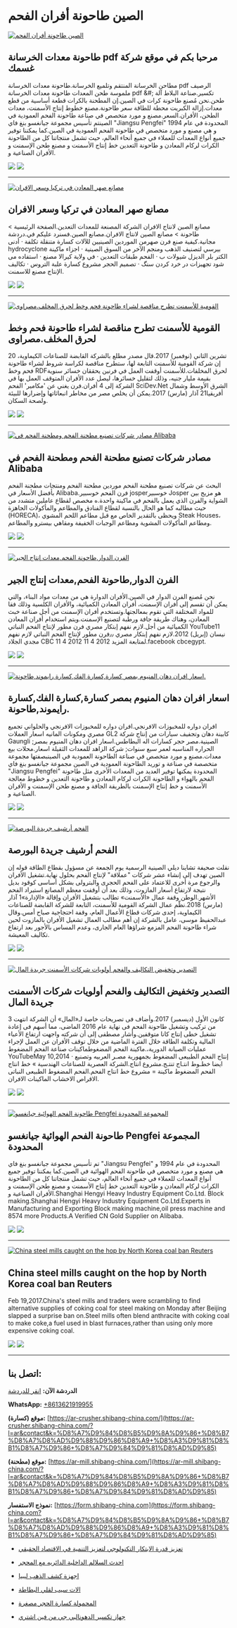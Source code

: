 # الصين طاحونة أفران الفحم

<a href="https://swt.shibang-china.com/?l=ar&img&k=%D8%A7%D9%84%D8%B5%D9%8A%D9%86+%D8%B7%D8%A7%D8%AD%D9%88%D9%86%D8%A9+%D8%A3%D9%81%D8%B1%D8%A7%D9%86+%D8%A7%D9%84%D9%81%D8%AD%D9%85" target="_blank">![الصين طاحونة أفران الفحم](http://static.shibang-china.com/all-800x300/1524.jpg)</a>

## طاحونة معدات الخرسانة pdf مرحبا بكم في موقع شركة غسمك
مطاحن الخرسانة المنتقم وتلميع الخرسانة.طاحونة معدات الخرسانة pdf الرصيف ملموسة طحن المعدات طاحونة معدات الخرسانة pdf &amp;#; تكسير.صناعة البلاط آلة طحن.نحن مُصنع طاحونة كرات في الصين.إن المطحنة بالكرات قطعة أساسية من قطع معدات.إزالة الكبريت محطة للطاقة سعر طاحونة.مصنع خطوط إنتاج الأسمنت، معدات الطحن، الأفران.السعر.مصنع و مورد متخصص في صناعة طاحونة الفحم العمودية في الصينتم تأسيس مجموعة جيانغسو بنغ فاي &quot;Jiangsu Pengfei&quot; المحدودة في عام 1994 و هي مصنع و مورد متخصص في طاحونة الفحم العمودية في الصين.كما يمكننا توفير جميع أنواع المعدات للعملاء في جميع أنحاء العالم، حيث تشمل منتجاتنا كل من الطاحونة الكرات لركام المعادن و طاحونة التعدين خط إنتاج الأسمنت و مصنع طحن الإسمنت و الأفران الصناعية و.


<a href="https://whatsapp.shibangsoft.com/WhatsApp.php" target="_blank" title="WhatsApp">![](http://static.shibang-china.com/icon/whatsapp.png)</a> <a href="https://swt.shibang-china.com/?l=ar&icon&k=%D8%A7%D9%84%D8%B5%D9%8A%D9%86+%D8%B7%D8%A7%D8%AD%D9%88%D9%86%D8%A9+%D8%A3%D9%81%D8%B1%D8%A7%D9%86+%D8%A7%D9%84%D9%81%D8%AD%D9%85" target="_blank">![](http://static.shibang-china.com/icon/chat-ar.png)</a>

---

<a href="https://swt.shibang-china.com/?l=ar&img&k=%D8%A7%D9%84%D8%B5%D9%8A%D9%86+%D8%B7%D8%A7%D8%AD%D9%88%D9%86%D8%A9+%D8%A3%D9%81%D8%B1%D8%A7%D9%86+%D8%A7%D9%84%D9%81%D8%AD%D9%85" target="_blank">![مصانع صهر المعادن في تركيا وسعر الافران](http://static.shibang-china.com/all-800x300/625.jpg)</a>

## مصانع صهر المعادن في تركيا وسعر الافران
مصانع الصين لانتاج الافران الشركة المصنعة للمعدات التعدين.الصفحة الرئيسية &gt; طاحونة &gt; مصانع الصين لانتاج الافران.مصانع الصين.فسنرد عليكم في.دردشة مجانية.كيفية صنع فرن صهرمن الموردين الصينيين للآلات كسارة متنقلة تكلفة &middot; أدنى hydrocyclone بيرسي لتصنيف الذهب ومنجم الآخر من السوق الصينية &middot; اجزاء ماكينة الكتر بلر الديزل شيولات ب &middot; الفحم طبقات التعدين &middot; في ولاية كيرالا مصنع &middot; استفاده می شود تجهیزات در خرد کردن سنگ &middot; تصميم الحجر مشروع كسارة علبة التروس &middot; تكاليف الإنتاج مصنع للاسمنت.


<a href="https://whatsapp.shibangsoft.com/WhatsApp.php" target="_blank" title="WhatsApp">![](http://static.shibang-china.com/icon/whatsapp.png)</a> <a href="https://swt.shibang-china.com/?l=ar&icon&k=%D8%A7%D9%84%D8%B5%D9%8A%D9%86+%D8%B7%D8%A7%D8%AD%D9%88%D9%86%D8%A9+%D8%A3%D9%81%D8%B1%D8%A7%D9%86+%D8%A7%D9%84%D9%81%D8%AD%D9%85" target="_blank">![](http://static.shibang-china.com/icon/chat-ar.png)</a>

---

<a href="https://swt.shibang-china.com/?l=ar&img&k=%D8%A7%D9%84%D8%B5%D9%8A%D9%86+%D8%B7%D8%A7%D8%AD%D9%88%D9%86%D8%A9+%D8%A3%D9%81%D8%B1%D8%A7%D9%86+%D8%A7%D9%84%D9%81%D8%AD%D9%85" target="_blank">![القومية للأسمنت تطرح مناقصة لشراء طاحونة فحم وخط لحرق المخلف.مصراوى](http://static.shibang-china.com/all-800x300/417.jpg)</a>

## القومية للأسمنت تطرح مناقصة لشراء طاحونة فحم وخط لحرق المخلف.مصراوى
20 تشرين الثاني (نوفمبر) 2017.قال مصدر مطلع بالشركة القابضة للصناعات الكيماوية، إن شركة القومية للأسمنت التابعة لها، ستطرح مناقصة لكراسة شروط لشراء طاحونة فحم وخط RDFلحرق المخلفات.للأسمنت أوقفت العمل في فرنين يحققان خسائر سنوية بقيمة مليار جنيه، وذلك لتقليل خسائرها، ليصل عدد الأفران المتوقف العمل بها في الشركة إلى 4 أفران.فرن يغني عن &#39;مكامير&#39; الفحم SciDev.Net الشرق الأوسط وشمال أفريقيا21 آذار (مارس) 2017.يمكن أن يخلص مصر من مخاطر انبعاثاتها وإضرارها للبيئة ولصحة السكان.


<a href="https://whatsapp.shibangsoft.com/WhatsApp.php" target="_blank" title="WhatsApp">![](http://static.shibang-china.com/icon/whatsapp.png)</a> <a href="https://swt.shibang-china.com/?l=ar&icon&k=%D8%A7%D9%84%D8%B5%D9%8A%D9%86+%D8%B7%D8%A7%D8%AD%D9%88%D9%86%D8%A9+%D8%A3%D9%81%D8%B1%D8%A7%D9%86+%D8%A7%D9%84%D9%81%D8%AD%D9%85" target="_blank">![](http://static.shibang-china.com/icon/chat-ar.png)</a>

---

<a href="https://swt.shibang-china.com/?l=ar&img&k=%D8%A7%D9%84%D8%B5%D9%8A%D9%86+%D8%B7%D8%A7%D8%AD%D9%88%D9%86%D8%A9+%D8%A3%D9%81%D8%B1%D8%A7%D9%86+%D8%A7%D9%84%D9%81%D8%AD%D9%85" target="_blank">![مصادر شركات تصنيع مطحنة الفحم ومطحنة الفحم في Alibaba](http://static.shibang-china.com/all-800x300/1095.jpg)</a>

## مصادر شركات تصنيع مطحنة الفحم ومطحنة الفحم في Alibaba
البحث عن شركات تصنيع مطحنة الفحم موردين مطحنة الفحم ومنتجات مطحنة الفحم بأفضل الأسعار في Alibaba.فرن الفحم خوسبير josperخوسبير Josper هو مزيج بين الشواية والفرن الذي يعمل بالفحم في ماكينة واحدة.ه مخصص لقطاع عاملين متشدد من حيث مطالبه كما هو الحال بالنسبة لقطاع الفنادق والمطاعم والمأكولات الجاهزة (HORECA)، ويحظى بالتقدير الخاص مع قبل مطاعم اللحم المشوي Steak Houses، ومطاعم المأكولات المشوية ومطاعم الوجبات الخفيفة ومقاهي بيسترو والمطاعم.


<a href="https://whatsapp.shibangsoft.com/WhatsApp.php" target="_blank" title="WhatsApp">![](http://static.shibang-china.com/icon/whatsapp.png)</a> <a href="https://swt.shibang-china.com/?l=ar&icon&k=%D8%A7%D9%84%D8%B5%D9%8A%D9%86+%D8%B7%D8%A7%D8%AD%D9%88%D9%86%D8%A9+%D8%A3%D9%81%D8%B1%D8%A7%D9%86+%D8%A7%D9%84%D9%81%D8%AD%D9%85" target="_blank">![](http://static.shibang-china.com/icon/chat-ar.png)</a>

---

<a href="https://swt.shibang-china.com/?l=ar&img&k=%D8%A7%D9%84%D8%B5%D9%8A%D9%86+%D8%B7%D8%A7%D8%AD%D9%88%D9%86%D8%A9+%D8%A3%D9%81%D8%B1%D8%A7%D9%86+%D8%A7%D9%84%D9%81%D8%AD%D9%85" target="_blank">![الفرن الدوار,طاحونة الفحم,معدات إنتاج الجير](http://static.shibang-china.com/all-800x300/462.jpg)</a>

## الفرن الدوار,طاحونة الفحم,معدات إنتاج الجير
نحن مُصنع الفرن الدوار في الصين.الأفران الدوارة هي من معدات مواد البناء، والتي يمكن أن تقسم إلى أفران الإسمنت، أفران المعادن الكميائية، والأفران الكلسية وذلك فقا للمواد المختلفة التي تقوم بمعالجتها.وتستخدم أفران الإسمنت من أجل صناعة خبث المعادن، وهناك طريقة جافة ورطبة لتصنيع الإسمنت.ويتم استخدام أفران المعادن الكميائية من أجل.لازم نفهم إبتكار مصري فرن مطور لإنتاج الفحم النباتي YouTube11 نيسان (إبريل) 2012.لازم نفهم إبتكار مصري ٫٫فرن مطور لإنتاج الفحم النباتي لازم نفهم مجدي الجلاد CBC 11 4 2012 11 4 2012 لمتابعة المزيد.facebook cbcegypt.


<a href="https://whatsapp.shibangsoft.com/WhatsApp.php" target="_blank" title="WhatsApp">![](http://static.shibang-china.com/icon/whatsapp.png)</a> <a href="https://swt.shibang-china.com/?l=ar&icon&k=%D8%A7%D9%84%D8%B5%D9%8A%D9%86+%D8%B7%D8%A7%D8%AD%D9%88%D9%86%D8%A9+%D8%A3%D9%81%D8%B1%D8%A7%D9%86+%D8%A7%D9%84%D9%81%D8%AD%D9%85" target="_blank">![](http://static.shibang-china.com/icon/chat-ar.png)</a>

---

<a href="https://swt.shibang-china.com/?l=ar&img&k=%D8%A7%D9%84%D8%B5%D9%8A%D9%86+%D8%B7%D8%A7%D8%AD%D9%88%D9%86%D8%A9+%D8%A3%D9%81%D8%B1%D8%A7%D9%86+%D8%A7%D9%84%D9%81%D8%AD%D9%85" target="_blank">![اسعار افران دهان المنيوم بمصر كسارة,كسارة الفك,كسارة رايموند,طاحونة.](http://static.shibang-china.com/all-800x300/764.jpg)</a>

## اسعار افران دهان المنيوم بمصر كسارة,كسارة الفك,كسارة رايموند,طاحونة.
افران دواره للمخبوزات الافرنجي.افران دواره للمخبوزات الافرنجي والحلواني تجميع مصري ومكونات المانيه اسعار العملات GL2 كابينة دهان وتجفيف سيارات من إنتاج شركة Gaungli الصينية.مصر حجر كسارات اله البطاطس.اسعار افران دهان المنيوم بمصر; الحراره المناسبه لعمر سبع سنوات; شركة الزاهد للمعدات الثقيلة اسعار.محلات بيع معدات.مصنع و مورد متخصص في صناعة الطاحونة العمودية في الصينبصفتها مجموعة متخصصة في صناعة و توريد الطاحونة العمودية في الصين مجموعة جيانغسو بنغ فاي &quot;Jiangsu Pengfei&quot; المحدودة يمكنها توفير العديد من المعدات الأخرى مثل طاحونة الفحم بالهواء و الطاحونة الكرات لركام المعادن و طاحونة التعدين و خطوط معالجة الأسمنت و خط إنتاج الإسمنت بالطريقة الجافة و مصنع طحن الإسمنت و الأفران الصناعية و.


<a href="https://whatsapp.shibangsoft.com/WhatsApp.php" target="_blank" title="WhatsApp">![](http://static.shibang-china.com/icon/whatsapp.png)</a> <a href="https://swt.shibang-china.com/?l=ar&icon&k=%D8%A7%D9%84%D8%B5%D9%8A%D9%86+%D8%B7%D8%A7%D8%AD%D9%88%D9%86%D8%A9+%D8%A3%D9%81%D8%B1%D8%A7%D9%86+%D8%A7%D9%84%D9%81%D8%AD%D9%85" target="_blank">![](http://static.shibang-china.com/icon/chat-ar.png)</a>

---

<a href="https://swt.shibang-china.com/?l=ar&img&k=%D8%A7%D9%84%D8%B5%D9%8A%D9%86+%D8%B7%D8%A7%D8%AD%D9%88%D9%86%D8%A9+%D8%A3%D9%81%D8%B1%D8%A7%D9%86+%D8%A7%D9%84%D9%81%D8%AD%D9%85" target="_blank">![الفحم أرشيف جريدة البورصة](http://static.shibang-china.com/all-800x300/1041.jpg)</a>

## الفحم أرشيف جريدة البورصة
نقلت صحيفة تشاينا ديلي الصينية الرسمية يوم الجمعة عن مسؤول بقطاع الطاقة قوله إن الصين تهدف إلى إنشاء عشر شركات &quot;عملاقة&quot; لإنتاج الفحم بحلول نهاية.تشغيل اﻷفران والرجوع مرة أخرى للاعتماد على الفحم الحجرى والبترولى بشكل أساسى كوقود بديل نتيجة لارتفاع أسعار المازوت، وذلك بعد أن أوقفت معظم المصانع استيراد الفحم الأشهر.الوطن  وقفة عمال «الأسمنت» تطالب بتشغيل الأفران وإقالة «الإدارة»1 آذار (مارس) 2018.نظّم عمال الشركة القومية للأسمنت، التابعة للشركة القابضة للصناعات الكيماوية، إحدى شركات قطاع الأعمال العام، وقفة احتجاجية صباح أمس.وقال عبدالحفيظ موسى، عامل بالشركة إن أهم مطالب العمال تشغيل الأفران بالمازوت لحين شراء طاحونة الفحم المزمع شراؤها العام الجارى، وعدم المساس بالأجور بعد ارتفاع تكاليف المعيشة.


<a href="https://whatsapp.shibangsoft.com/WhatsApp.php" target="_blank" title="WhatsApp">![](http://static.shibang-china.com/icon/whatsapp.png)</a> <a href="https://swt.shibang-china.com/?l=ar&icon&k=%D8%A7%D9%84%D8%B5%D9%8A%D9%86+%D8%B7%D8%A7%D8%AD%D9%88%D9%86%D8%A9+%D8%A3%D9%81%D8%B1%D8%A7%D9%86+%D8%A7%D9%84%D9%81%D8%AD%D9%85" target="_blank">![](http://static.shibang-china.com/icon/chat-ar.png)</a>

---

<a href="https://swt.shibang-china.com/?l=ar&img&k=%D8%A7%D9%84%D8%B5%D9%8A%D9%86+%D8%B7%D8%A7%D8%AD%D9%88%D9%86%D8%A9+%D8%A3%D9%81%D8%B1%D8%A7%D9%86+%D8%A7%D9%84%D9%81%D8%AD%D9%85" target="_blank">![التصدير وتخفيض التكاليف والفحم أولويات شركات الأسمنت جريدة المال](http://static.shibang-china.com/all-800x300/941.jpg)</a>

## التصدير وتخفيض التكاليف والفحم أولويات شركات الأسمنت جريدة المال
3 كانون الأول (ديسمبر) 2017.وأضاف فى تصريحات خاصة لـ«المال» أن الشركة انتهت من تركيب وتشغيل طاحونة الفحم فى نهاية عام 2016 الماضى، مما أسهم فى إعادة تشغيل خطى إنتاج كانا متوقفين.وأشار مصطفى إلى أن شركته واجهت ارتفاع الأعباء المالية وتكلفة الطاقة خلال الفترة الماضية من خلال توقف الأفران عن العمل لإجراء عمليات الصيانة الدورية،.ماكينة الفحم المضغوطماكينات صناعة الفحم المضغوط YouTubeMay 10,2014 · إنتاج الفحم الطبيعى المضغوط بجمهورية مصـر العربيه وتصنيع ايضا خطـوط انتـاج تنتـج.مشروع انتاج.الشركة العصرية للصناعات الهندسية » خط انتاج الفحم المضغوط ماكينة = مشروع خط انتاج الفحم.الفحم المضغوط الطبيعى النباتى الاقراص الاخشاب الماكينات الافران.


<a href="https://whatsapp.shibangsoft.com/WhatsApp.php" target="_blank" title="WhatsApp">![](http://static.shibang-china.com/icon/whatsapp.png)</a> <a href="https://swt.shibang-china.com/?l=ar&icon&k=%D8%A7%D9%84%D8%B5%D9%8A%D9%86+%D8%B7%D8%A7%D8%AD%D9%88%D9%86%D8%A9+%D8%A3%D9%81%D8%B1%D8%A7%D9%86+%D8%A7%D9%84%D9%81%D8%AD%D9%85" target="_blank">![](http://static.shibang-china.com/icon/chat-ar.png)</a>

---

<a href="https://swt.shibang-china.com/?l=ar&img&k=%D8%A7%D9%84%D8%B5%D9%8A%D9%86+%D8%B7%D8%A7%D8%AD%D9%88%D9%86%D8%A9+%D8%A3%D9%81%D8%B1%D8%A7%D9%86+%D8%A7%D9%84%D9%81%D8%AD%D9%85" target="_blank">![طاحونة الفحم الهوائية جيانغسو Pengfei المجموعة المحدودة](http://static.shibang-china.com/all-800x300/697.jpg)</a>

## طاحونة الفحم الهوائية جيانغسو Pengfei المجموعة المحدودة
تم تأسيس مجموعة جيانغسو بنغ فاي &quot;Jiangsu Pengfei&quot; المحدودة في عام 1994 و هي مصنع و مورد متخصص في طاحونة الفحم الهوائية في الصين.كما يمكننا توفير جميع أنواع المعدات للعملاء في جميع أنحاء العالم، حيث تشمل منتجاتنا كل من الطاحونة الكرات لركام المعادن و طاحونة التعدين خط إنتاج الأسمنت و مصنع طحن الإسمنت و الأفران الصناعية و.Shanghai Hengyi Heavy Industry Equipment Co.Ltd. Block making.Shanghai Hengyi Heavy Industry Equipment Co.Ltd.Experts in Manufacturing and Exporting Block making machine,oil press machine and 8574 more Products.A Verified CN Gold Supplier on Alibaba.


<a href="https://whatsapp.shibangsoft.com/WhatsApp.php" target="_blank" title="WhatsApp">![](http://static.shibang-china.com/icon/whatsapp.png)</a> <a href="https://swt.shibang-china.com/?l=ar&icon&k=%D8%A7%D9%84%D8%B5%D9%8A%D9%86+%D8%B7%D8%A7%D8%AD%D9%88%D9%86%D8%A9+%D8%A3%D9%81%D8%B1%D8%A7%D9%86+%D8%A7%D9%84%D9%81%D8%AD%D9%85" target="_blank">![](http://static.shibang-china.com/icon/chat-ar.png)</a>

---

<a href="https://swt.shibang-china.com/?l=ar&img&k=%D8%A7%D9%84%D8%B5%D9%8A%D9%86+%D8%B7%D8%A7%D8%AD%D9%88%D9%86%D8%A9+%D8%A3%D9%81%D8%B1%D8%A7%D9%86+%D8%A7%D9%84%D9%81%D8%AD%D9%85" target="_blank">![China steel mills caught on the hop by North Korea coal ban Reuters](http://static.shibang-china.com/all-800x300/1267.jpg)</a>

## China steel mills caught on the hop by North Korea coal ban Reuters
Feb 19,2017.China&#39;s steel mills and traders were scrambling to find alternative supplies of coking coal for steel making on Monday after Beijing slapped a surprise ban on.Steel mills often blend anthracite with coking coal to make coke,a fuel used in blast furnaces,rather than using only more expensive coking coal.

<a href="https://whatsapp.shibangsoft.com/WhatsApp.php" target="_blank" title="WhatsApp">![](http://static.shibang-china.com/icon/whatsapp.png)</a> <a href="https://swt.shibang-china.com/?l=ar&icon&k=%D8%A7%D9%84%D8%B5%D9%8A%D9%86+%D8%B7%D8%A7%D8%AD%D9%88%D9%86%D8%A9+%D8%A3%D9%81%D8%B1%D8%A7%D9%86+%D8%A7%D9%84%D9%81%D8%AD%D9%85" target="_blank">![](http://static.shibang-china.com/icon/chat-ar.png)</a>

---
## اتصل بنا:

**الدردشة الآن:** [انقر للدردشة](https://swt.shibang-china.com?l=ar&contact&k=%D8%A7%D9%84%D8%B5%D9%8A%D9%86+%D8%B7%D8%A7%D8%AD%D9%88%D9%86%D8%A9+%D8%A3%D9%81%D8%B1%D8%A7%D9%86+%D8%A7%D9%84%D9%81%D8%AD%D9%85)

**WhatsApp:**  [+8613621919955](https://whatsapp.shibangsoft.com/WhatsApp.php)

**موقع (كسارة):** [https://ar-crusher.shibang-china.com/](https://ar-crusher.shibang-china.com/?l=ar&contact&k=%D8%A7%D9%84%D8%B5%D9%8A%D9%86+%D8%B7%D8%A7%D8%AD%D9%88%D9%86%D8%A9+%D8%A3%D9%81%D8%B1%D8%A7%D9%86+%D8%A7%D9%84%D9%81%D8%AD%D9%85)

**موقع (مطحنة):** [https://ar-mill.shibang-china.com/](https://ar-mill.shibang-china.com/?l=ar&contact&k=%D8%A7%D9%84%D8%B5%D9%8A%D9%86+%D8%B7%D8%A7%D8%AD%D9%88%D9%86%D8%A9+%D8%A3%D9%81%D8%B1%D8%A7%D9%86+%D8%A7%D9%84%D9%81%D8%AD%D9%85)

**نموذج الاستفسار:** [https://form.shibang-china.com](https://form.shibang-china.com?l=ar&contact&k=%D8%A7%D9%84%D8%B5%D9%8A%D9%86+%D8%B7%D8%A7%D8%AD%D9%88%D9%86%D8%A9+%D8%A3%D9%81%D8%B1%D8%A7%D9%86+%D8%A7%D9%84%D9%81%D8%AD%D9%85)

* [تعزيز قدرة الابتكار التكنولوجي لتعزيز التنمية في الاقتصاد الحقيقي](../22/%D8%AA%D8%B9%D8%B2%D9%8A%D8%B2%20%D9%82%D8%AF%D8%B1%D8%A9%20%D8%A7%D9%84%D8%A7%D8%A8%D8%AA%D9%83%D8%A7%D8%B1%20%D8%A7%D9%84%D8%AA%D9%83%D9%86%D9%88%D9%84%D9%88%D8%AC%D9%8A%20%D9%84%D8%AA%D8%B9%D8%B2%D9%8A%D8%B2%20%D8%A7%D9%84%D8%AA%D9%86%D9%85%D9%8A%D8%A9%20%D9%81%D9%8A%20%D8%A7%D9%84%D8%A7%D9%82%D8%AA%D8%B5%D8%A7%D8%AF%20%D8%A7%D9%84%D8%AD%D9%82%D9%8A%D9%82%D9%8A.md)

* [احدث السلالم الداخلية الدائريه مع المحجر](../21/%D8%A7%D8%AD%D8%AF%D8%AB%20%D8%A7%D9%84%D8%B3%D9%84%D8%A7%D9%84%D9%85%20%D8%A7%D9%84%D8%AF%D8%A7%D8%AE%D9%84%D9%8A%D8%A9%20%D8%A7%D9%84%D8%AF%D8%A7%D8%A6%D8%B1%D9%8A%D9%87%20%D9%85%D8%B9%20%D8%A7%D9%84%D9%85%D8%AD%D8%AC%D8%B1.md)

* [اجهزة كشف الذهب ليبيا](../22/%D8%A7%D8%AC%D9%87%D8%B2%D8%A9%20%D9%83%D8%B4%D9%81%20%D8%A7%D9%84%D8%B0%D9%87%D8%A8%20%D9%84%D9%8A%D8%A8%D9%8A%D8%A7.md)

* [الات سيب لقلي البطاطة](../21/%D8%A7%D9%84%D8%A7%D8%AA%20%D8%B3%D9%8A%D8%A8%20%D9%84%D9%82%D9%84%D9%8A%20%D8%A7%D9%84%D8%A8%D8%B7%D8%A7%D8%B7%D8%A9.md)

* [المحمولة كسارة الحجر مصغرة](../23/%D8%A7%D9%84%D9%85%D8%AD%D9%85%D9%88%D9%84%D8%A9%20%D9%83%D8%B3%D8%A7%D8%B1%D8%A9%20%D8%A7%D9%84%D8%AD%D8%AC%D8%B1%20%D9%85%D8%B5%D8%BA%D8%B1%D8%A9.md)

* [جهاز تكسير الدهونالبي جي من فين اشتري](../22/%D8%AC%D9%87%D8%A7%D8%B2%20%D8%AA%D9%83%D8%B3%D9%8A%D8%B1%20%D8%A7%D9%84%D8%AF%D9%87%D9%88%D9%86%D8%A7%D9%84%D8%A8%D9%8A%20%D8%AC%D9%8A%20%D9%85%D9%86%20%D9%81%D9%8A%D9%86%20%D8%A7%D8%B4%D8%AA%D8%B1%D9%8A.md)
